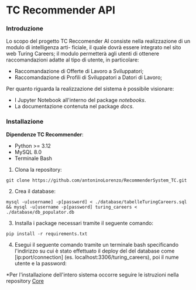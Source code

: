 # TC Recommender API

### Introduzione
Lo scopo del progetto TC Reccomender AI consiste nella realizzazione di un modulo di intelligenza arti-
ficiale, il quale dovrà essere integrato nel sito web Turing Careers; il modulo permetterà agli utenti di 
ottenere raccomandazioni adatte al tipo di utente, in particolare:
- Raccomandazione di Offerte di Lavoro a Sviluppatori;
- Raccomandazione di Profili di Sviluppatori a Datori di Lavoro;

Per quanto riguarda la realizzazione del sistema è possibile visionare:
- I Jupyter Notebook all'interno del package *notebooks*.
- La documentazione contenuta nel package *docs*.

### Installazione
**Dipendenze TC Recommender**:
- Python >= 3.12
- MySQL 8.0
- Terminale Bash


1. Clona la repository:
```
git clone https://github.com/antoninoLorenzo/RecommenderSystem_TC.git
```

2. Crea il database:
```
mysql -u[username] -p[password] < ./database/tabelleTuringCareers.sql && mysql -u[username -p[password] turing_careers < ./database/db_populator.db
```

3. Installa i package necessari tramite il seguente comando:
```
pip install -r requirements.txt
```
4. Esegui il seguente comando tramite un terminale bash specificando l'indirizzo su cui è stato 
effettuato il deploy del del database come [ip:port/connection] (es. localhost:3306/turing_careers), poi il nume utente e la password:

*Per l'installazione dell'intero sistema occorre seguire le istruzioni nella repository [Core](https://github.com/JacopoPassariello/TuringCareers)
